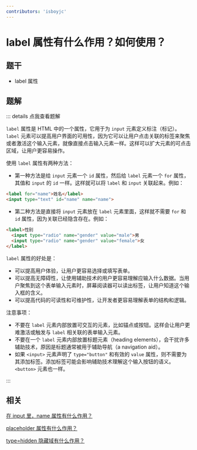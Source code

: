 ```yaml
---
contributors: 'isboyjc'
---
```


# label 属性有什么作用？如何使用？


## 题干

- label 属性



## 题解

::: details 点我查看题解

`label` 属性是 HTML 中的一个属性，它用于为 `input` 元素定义标注（标记）。`label` 元素可以提高用户界面的可用性，因为它可以让用户点击关联的标签来聚焦或者激活这个输入元素，就像直接点击输入元素一样。这样可以扩大元素的可点击区域，让用户更容易操作。

使用 `label` 属性有两种方法：

- 第一种方法是给 `input` 元素一个 `id` 属性，然后给 `label` 元素一个 `for` 属性，其值和 `input` 的 `id` 一样。这样就可以将 `label` 和 `input` 关联起来。例如：

```html
<label for="name">姓名</label>
<input type="text" id="name" name="name">
```

- 第二种方法是直接将 `input` 元素放在 `label` 元素里面，这样就不需要 `for` 和 `id` 属性，因为关联已经隐含存在。例如：

```html
<label>性别
  <input type="radio" name="gender" value="male">男
  <input type="radio" name="gender" value="female">女
</label>
```

`label` 属性的好处是：

- 可以提高用户体验，让用户更容易选择或填写表单。
- 可以提高无障碍性，让使用辅助技术的用户更容易理解应输入什么数据。当用户聚焦到这个表单输入元素时，屏幕阅读器可以读出标签，让用户知道这个输入框的含义。
- 可以提高代码的可读性和可维护性，让开发者更容易理解表单的结构和逻辑。

注意事项：

- 不要在 `label` 元素内部放置可交互的元素，比如锚点或按钮。这样会让用户更难激活或触发与 `label` 相关联的表单输入元素。
- 不要在一个 `label` 元素内部放置标题元素（heading elements），会干扰许多辅助技术，原因是标题通常被用于辅助导航（a navigation aid）。
- 如果 `<input>` 元素声明了 `type="button"` 和有效的 `value` 属性，则不需要为其添加标签。添加标签可能会影响辅助技术理解这个输入按钮的语义。 `<button>` 元素也一样。

:::

## 相关

[在 input 里，name 属性有什么作用？](./030010_input_name.md)

[placeholder 属性有什么作用？](./030030_placeholder.md)

[type=hidden 隐藏域有什么作用？](./030040_type_hidden.md)